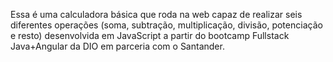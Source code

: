 Essa é uma calculadora básica que roda na web capaz de realizar seis diferentes operações (soma, subtração, multiplicação, divisão, potenciação e resto) desenvolvida em JavaScript a partir do bootcamp Fullstack Java+Angular da DIO em parceria com o Santander.
